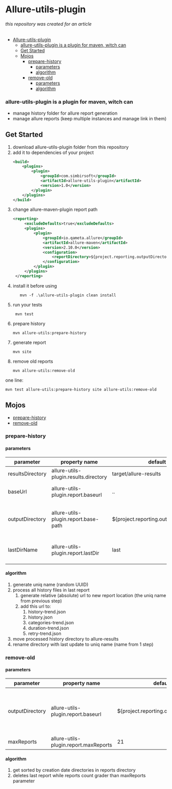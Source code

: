 # Allure-utils-plugin

###### this repository was created for an article

* [Allure-utils-plugin](#allure-utils-plugin)
    * [allure-utils-plugin is a plugin for maven, witch can](#allure-utils-plugin-is-a-plugin-for-maven-witch-can)
  * [Get Started](#get-started)
  * [Mojos](#mojos)
    * [prepare-history](#prepare-history)
      * [parameters](#parameters)
      * [algorithm](#algorithm)
    * [remove-old](#remove-old)
      * [parameters](#parameters-1)
      * [algorithm](#algorithm-1)

### allure-utils-plugin is a plugin for maven, witch can

* manage history folder for allure report generation
* manage allure reports (keep multiple instances and manage link in them)

## Get Started

1. download allure-utils-plugin folder from this repository
2. add it to dependencies of your project
    ```xml
    <build>
        <plugins>
            <plugin>
                <groupId>com.simbirsoft</groupId>
                <artifactId>allure-utils-plugin</artifactId>
                <version>1.0</version>
            </plugin>
        </plugins>
    </build>
    ```
3. change allure-maven-plugin report path
   ```xml
   <reporting>
        <excludeDefaults>true</excludeDefaults>
        <plugins>
            <plugin>
                <groupId>io.qameta.allure</groupId>
                <artifactId>allure-maven</artifactId>
                <version>2.10.0</version>
                <configuration>
                    <reportDirectory>${project.reporting.outputDirectory}/results/last</reportDirectory>
                </configuration>
            </plugin>
        </plugins>
    </reporting>
    ```
4. install it before using
   ```shell
      mvn -f .\allure-utils-plugin clean install
    ```
5. run your tests
   ```shell
    mvn test
    ```
6. prepare history
    ```shell
    mvn allure-utils:prepare-history
    ```
7. generate report
    ```shell
    mvn site
    ```
8. remove old reports
    ```shell
    mvn allure-utils:remove-old
    ```
one line:
```shell
mvn test allure-utils:prepare-history site allure-utils:remove-old
```
## Mojos

* [prepare-history](#prepare-history)
* [remove-old](#remove-old)

### prepare-history

#### parameters

| parameter        | property name                         | default value                                | description                                                   |
|------------------|---------------------------------------|----------------------------------------------|---------------------------------------------------------------|
| resultsDirectory | allure-utils-plugin.results.directory | target/allure-results                        | path to allure-results                                        |
| baseUrl          | allure-utils-plugin.report.baseurl    | ..                                           | start of the link to previous report                          |
| outputDirectory  | allure-utils-plugin.report.base-path  | ${project.reporting.outputDirectory}/results | directory, witch contains, or will contains generated reports |
| lastDirName      | allure-utils-plugin.report.lastDir    | last                                         | relative path from outputDirectory to last report             |

#### algorithm

1. generate uniq name (random UUID)
2. process all history files in last report
    1. generate relative (absolute) url to new report location (the uniq name from previous step)
    2. add this url to:
        1. history-trend.json
        2. history.json
        3. categories-trend.json
        4. duration-trend.json
        5. retry-trend.json
3. move processed history directory to allure-results
4. rename directory with last update to uniq name (name from 1 step)

### remove-old

#### parameters

| parameter       | property name                         | default value                                | description                                              |
|-----------------|---------------------------------------|----------------------------------------------|----------------------------------------------------------|
| outputDirectory | allure-utils-plugin.report.baseurl    | ${project.reporting.outputDirectory}/results | path to directory that contains generated allure reports |
| maxReports      | allure-utils-plugin.report.maxReports | 21                                           | max count of reports                                     |

#### algorithm

1. get sorted by creation date directories in reports directory
2. deletes last report while reports count grader than maxReports parameter

